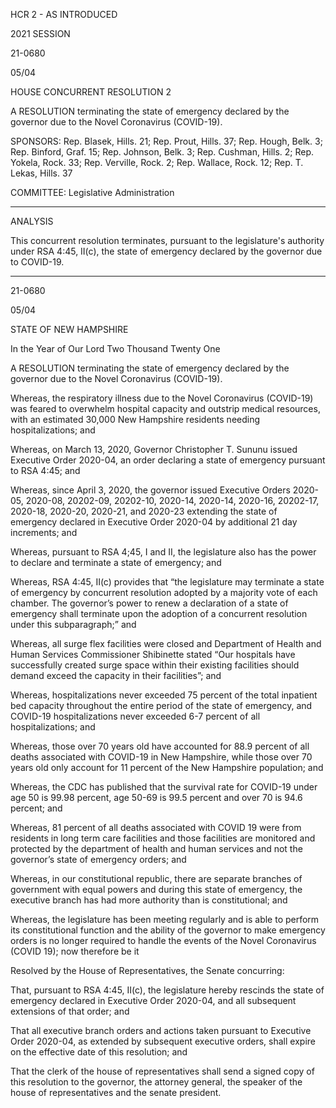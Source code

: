  HCR 2 - AS INTRODUCED

 

 

2021 SESSION

 21-0680

 05/04

 

HOUSE CONCURRENT RESOLUTION 2

 

A RESOLUTION terminating the state of emergency declared by the governor due to the Novel Coronavirus (COVID-19).

 

SPONSORS: Rep. Blasek, Hills. 21; Rep. Prout, Hills. 37; Rep. Hough, Belk. 3; Rep. Binford, Graf. 15; Rep. Johnson, Belk. 3; Rep. Cushman, Hills. 2; Rep. Yokela, Rock. 33; Rep. Verville, Rock. 2; Rep. Wallace, Rock. 12; Rep. T. Lekas, Hills. 37

 

COMMITTEE: Legislative Administration

 

-----------------------------------------------------------------

 

ANALYSIS

 

 This concurrent resolution terminates, pursuant to the legislature's authority under RSA 4:45, II(c), the state of emergency declared by the governor due to COVID-19.

 

- - - - - - - - - - - - - - - - - - - - - - - - - - - - - - - - - - - - - - - - - - - - - - - - - - - - - - - - - - - - - - - - - - - - - - - - - - - 

 

 

 21-0680

 05/04

 

STATE OF NEW HAMPSHIRE

 

In the Year of Our Lord Two Thousand Twenty One

 

A RESOLUTION terminating the state of emergency declared by the governor due to the Novel Coronavirus (COVID-19).

 

 Whereas, the respiratory illness due to the Novel Coronavirus (COVID-19) was feared to overwhelm hospital capacity and outstrip medical resources, with an estimated 30,000 New Hampshire residents needing hospitalizations; and 

 Whereas, on March 13, 2020, Governor Christopher T. Sununu issued Executive Order 2020-04, an order declaring a state of emergency pursuant to RSA 4:45; and

 Whereas, since April 3, 2020, the governor issued Executive Orders 2020-05, 2020-08, 20202-09, 20202-10, 2020-14, 2020-14, 2020-16, 20202-17, 2020-18, 2020-20, 2020-21, and 2020-23 extending the state of emergency declared in Executive Order 2020-04 by additional 21 day increments; and

 Whereas, pursuant to RSA 4;45, I and II, the legislature also has the power to declare and terminate a state of emergency; and

 Whereas, RSA 4:45, II(c) provides that “the legislature may terminate a state of emergency by concurrent resolution adopted by a majority vote of each chamber. The governor’s power to renew a declaration of a state of emergency shall terminate upon the adoption of a concurrent resolution under this subparagraph;” and

 Whereas, all surge flex facilities were closed and Department of Health and Human Services Commissioner Shibinette stated “Our hospitals have successfully created surge space within their existing facilities should demand exceed the capacity in their facilities”; and

 Whereas, hospitalizations never exceeded 75 percent of the total inpatient bed capacity throughout the entire period of the state of emergency, and COVID-19 hospitalizations never exceeded 6-7 percent of all hospitalizations; and

 Whereas, those over 70 years old have accounted for 88.9 percent of all deaths associated with COVID-19 in New Hampshire, while those over 70 years old only account for 11 percent of the New Hampshire population; and

 Whereas, the CDC has published that the survival rate for COVID-19 under age 50 is 99.98 percent, age 50-69 is 99.5 percent and over 70 is 94.6 percent; and

 Whereas, 81 percent of all deaths associated with COVID 19 were from residents in long term care facilities and those facilities are monitored and protected by the department of health and human services and not the governor’s state of emergency orders; and

 Whereas, in our constitutional republic, there are separate branches of government with equal powers and during this state of emergency, the executive branch has had more authority than is constitutional; and

 Whereas, the legislature has been meeting regularly and is able to perform its constitutional function and the ability of the governor to make emergency orders is no longer required to handle the events of the Novel Coronavirus (COVID 19); now therefore be it

 Resolved by the House of Representatives, the Senate concurring: 

 That, pursuant to RSA 4:45, II(c), the legislature hereby rescinds the state of emergency declared in Executive Order 2020-04, and all subsequent extensions of that order; and

 That all executive branch orders and actions taken pursuant to Executive Order 2020-04, as extended by subsequent executive orders, shall expire on the effective date of this resolution; and

 That the clerk of the house of representatives shall send a signed copy of this resolution to the governor, the attorney general, the speaker of the house of representatives and the senate president.

